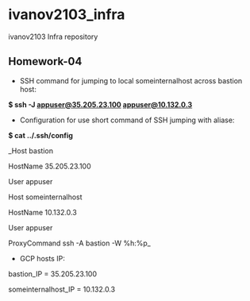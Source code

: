 # ivanov2103_infra
ivanov2103 Infra repository

## Homework-04
- SSH command for jumping to local someinternalhost across bastion host:

**$ ssh -J appuser@35.205.23.100 appuser@10.132.0.3**

- Configuration for use short command of SSH jumping with aliase: 

**$ cat ../.ssh/config**

_Host bastion

 HostName 35.205.23.100

 User appuser

Host someinternalhost

 HostName 10.132.0.3

 User appuser

 ProxyCommand ssh -A bastion -W %h:%p_

- GCP hosts IP:

bastion_IP = 35.205.23.100

someinternalhost_IP = 10.132.0.3

